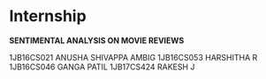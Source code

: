 # Internship

**SENTIMENTAL ANALYSIS ON MOVIE REVIEWS**

1JB16CS021 ANUSHA SHIVAPPA AMBIG
1JB16CS053 HARSHITHA R
1JB16CS046 GANGA PATIL
1JB17CS424 RAKESH J
